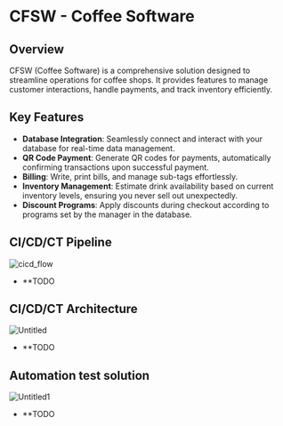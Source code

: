 # CFSW - Coffee Software

## Overview

CFSW (Coffee Software) is a comprehensive solution designed to streamline operations for coffee shops. It provides features to manage customer interactions, handle payments, and track inventory efficiently.

## Key Features

- **Database Integration**: Seamlessly connect and interact with your database for real-time data management.
- **QR Code Payment**: Generate QR codes for payments, automatically confirming transactions upon successful payment.
- **Billing**: Write, print bills, and manage sub-tags effortlessly.
- **Inventory Management**: Estimate drink availability based on current inventory levels, ensuring you never sell out unexpectedly.
- **Discount Programs**: Apply discounts during checkout according to programs set by the manager in the database.

## CI/CD/CT Pipeline

![cicd_flow](https://github.com/user-attachments/assets/27da7815-2587-4428-86fb-ec192a7b925b)
- **TODO


## CI/CD/CT Architecture

![Untitled](https://github.com/user-attachments/assets/2a220240-c935-4fab-9713-6f27cd860963)
- **TODO


## Automation test solution

![Untitled1](https://github.com/user-attachments/assets/ab442faf-5b1f-4218-b626-30b2001e05ae)
- **TODO